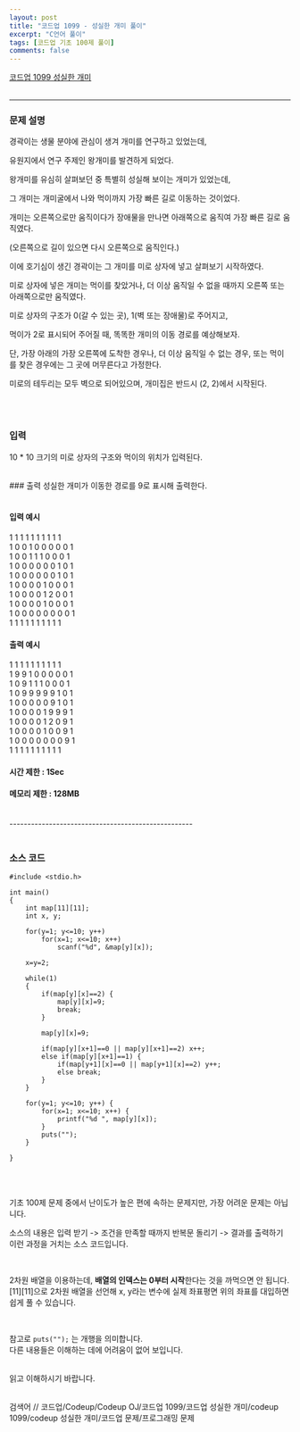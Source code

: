 ```yaml
---
layout: post
title: "코드업 1099 - 성실한 개미 풀이"
excerpt: "C언어 풀이"
tags: [코드업 기초 100제 풀이]
comments: false
---
```

 
[코드업 1099 성실한 개미](https://codeup.kr/problem.php?id=1099) 
<br/>
<br/>

-----------------------------------------------------

### 문제 설명  

경곽이는 생물 분야에 관심이 생겨 개미를 연구하고 있었는데,

유원지에서 연구 주제인 왕개미를 발견하게 되었다.

왕개미를 유심히 살펴보던 중 특별히 성실해 보이는 개미가 있었는데,

그 개미는 개미굴에서 나와 먹이까지 가장 빠른 길로 이동하는 것이었다.

개미는 오른쪽으로만 움직이다가 장애물을 만나면 아래쪽으로 움직여 가장 빠른 길로 움직였다.

(오른쪽으로 길이 있으면 다시 오른쪽으로 움직인다.)

이에 호기심이 생긴 경곽이는 그 개미를 미로 상자에 넣고 살펴보기 시작하였다.

미로 상자에 넣은 개미는 먹이를 찾았거나, 더 이상 움직일 수 없을 때까지 오른쪽 또는 아래쪽으로만 움직였다.

미로 상자의 구조가 0(갈 수 있는 곳), 1(벽 또는 장애물)로 주어지고,

먹이가 2로 표시되어 주어질 때, 똑똑한 개미의 이동 경로를 예상해보자.

단, 가장 아래의 가장 오른쪽에 도착한 경우나, 더 이상 움직일 수 없는 경우, 또는 먹이를 찾은 경우에는 그 곳에 머무른다고 가정한다.

미로의 테두리는 모두 벽으로 되어있으며, 개미집은 반드시 (2, 2)에서 시작된다.

<br/>
<br/>

### 입력
10 * 10 크기의 미로 상자의 구조와 먹이의 위치가 입력된다.

<br/>
### 출력
성실한 개미가 이동한 경로를 9로 표시해 출력한다.

<br/>
<br/>

#### 입력 예시
1 1 1 1 1 1 1 1 1 1  
1 0 0 1 0 0 0 0 0 1  
1 0 0 1 1 1 0 0 0 1  
1 0 0 0 0 0 0 1 0 1  
1 0 0 0 0 0 0 1 0 1  
1 0 0 0 0 1 0 0 0 1  
1 0 0 0 0 1 2 0 0 1  
1 0 0 0 0 1 0 0 0 1  
1 0 0 0 0 0 0 0 0 1  
1 1 1 1 1 1 1 1 1 1  

#### 출력 예시
1 1 1 1 1 1 1 1 1 1   
1 9 9 1 0 0 0 0 0 1  
1 0 9 1 1 1 0 0 0 1  
1 0 9 9 9 9 9 1 0 1  
1 0 0 0 0 0 9 1 0 1  
1 0 0 0 0 1 9 9 9 1  
1 0 0 0 0 1 2 0 9 1  
1 0 0 0 0 1 0 0 9 1  
1 0 0 0 0 0 0 0 9 1  
1 1 1 1 1 1 1 1 1 1  

#### 시간 제한 : 1Sec
#### 메모리 제한 : 128MB


<br/>
---------------------------------------------------
<br/>
<br/>

### 소스 코드

~~~
#include <stdio.h>

int main()
{
    int map[11][11];
    int x, y;
    
    for(y=1; y<=10; y++)
        for(x=1; x<=10; x++)
            scanf("%d", &map[y][x]);
    
    x=y=2;
    
    while(1)
    {
        if(map[y][x]==2) {
            map[y][x]=9;
            break;
        }
        
        map[y][x]=9;
        
        if(map[y][x+1]==0 || map[y][x+1]==2) x++;
        else if(map[y][x+1]==1) {
            if(map[y+1][x]==0 || map[y+1][x]==2) y++;
            else break;
        }
    }
    
    for(y=1; y<=10; y++) {
        for(x=1; x<=10; x++) {
            printf("%d ", map[y][x]);
        }
        puts("");
    }
    
}
~~~

<br/>
<br/>

기초 100제 문제 중에서 난이도가 높은 편에 속하는 문제지만, 가장 어려운 문제는 아닙니다.  

소스의 내용은 
입력 받기 -> 조건을 만족할 때까지 반복문 돌리기 -> 결과를 출력하기
이런 과정을 거치는 소스 코드입니다.

<br/>

2차원 배열을 이용하는데, **배열의 인덱스는 0부터 시작**한다는 것을 까먹으면 안 됩니다.
[11][11]으로 2차원 배열을 선언해 x, y라는 변수에 실제 좌표평면 위의 좌표를 대입하면 쉽게 풀 수 있습니다.

<br/>

참고로 ```puts("");``` 는 개행을 의미합니다.  
다른 내용들은 이해하는 데에 어려움이 없어 보입니다.

<br/>
읽고 이해하시기 바랍니다.


<br/>
<br/>

검색어 // 코드업/Codeup/Codeup OJ/코드업 1099/코드업 성실한 개미/codeup 1099/codeup 성실한 개미/코드업 문제/프로그래밍 문제

